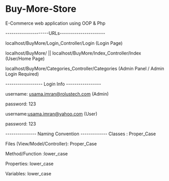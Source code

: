 # Buy-More-Store
E-Commerce web application using OOP &amp; Php

---------------------URLs----------------------

localhost/BuyMore/Login_Controller/Login (Login Page)

localhost/BuyMore/ || localhost/BuyMore/Index_Controller/Index (User/Home Page)

localhost/BuyMore/Categories_Controller/Categories (Admin Panel / Admin Login Required)

------------------ Login Info -----------------

username: usama.imran@rolustech.com (Admin)

password: 123

username:usama.imran@yahoo.com (User)

password: 123

--------------- Naming Convention -------------
Classes : Proper_Case

Files (View/Model/Controller): Proper_Case

Method/Function :lower_case

Properties: lower_case

Variables: lower_case
  


